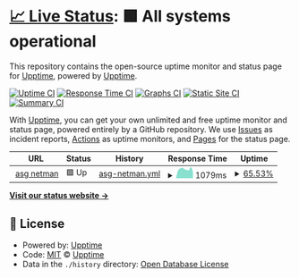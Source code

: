 # [📈 Live Status](https://upptime.github.io/upptime): <!--live status--> **🟩 All systems operational**

This repository contains the open-source uptime monitor and status page for [Upptime](https://upptime.js.org), powered by [Upptime](https://github.com/upptime/upptime).

[![Uptime CI](https://github.com/emign/uptime_netman/workflows/Uptime%20CI/badge.svg)](https://github.com/emign/uptime_netman/actions?query=workflow%3A%22Uptime+CI%22)
[![Response Time CI](https://github.com/emign/uptime_netman/workflows/Response%20Time%20CI/badge.svg)](https://github.com/emign/uptime_netman/actions?query=workflow%3A%22Response+Time+CI%22)
[![Graphs CI](https://github.com/emign/uptime_netman/workflows/Graphs%20CI/badge.svg)](https://github.com/emign/uptime_netman/actions?query=workflow%3A%22Graphs+CI%22)
[![Static Site CI](https://github.com/emign/uptime_netman/workflows/Static%20Site%20CI/badge.svg)](https://github.com/emign/uptime_netman/actions?query=workflow%3A%22Static+Site+CI%22)
[![Summary CI](https://github.com/emign/uptime_netman/workflows/Summary%20CI/badge.svg)](https://github.com/emign/uptime_netman/actions?query=workflow%3A%22Summary+CI%22)

With [Upptime](https://upptime.js.org), you can get your own unlimited and free uptime monitor and status page, powered entirely by a GitHub repository. We use [Issues](https://github.com/upptime/upptime/issues) as incident reports, [Actions](https://github.com/emign/uptime_netman/actions) as uptime monitors, and [Pages](https://upptime.github.io/upptime) for the status page.

<!--start: status pages-->
<!-- This summary is generated by Upptime (https://github.com/upptime/upptime) -->
<!-- Do not edit this manually, your changes will be overwritten -->
<!-- prettier-ignore -->
| URL | Status | History | Response Time | Uptime |
| --- | ------ | ------- | ------------- | ------ |
| <img alt="" src="https://favicons.githubusercontent.com/gymamsee.zapto.org" height="13"> [asg netman](https://gymamsee.zapto.org/login/login.html) | 🟩 Up | [asg-netman.yml](https://github.com/emign/uptime_netman/commits/HEAD/history/asg-netman.yml) | <details><summary><img alt="Response time graph" src="./graphs/asg-netman/response-time-week.png" height="20"> 1079ms</summary><br><a href="https://emign.github.io/uptime_netman/history/asg-netman"><img alt="Response time 1147" src="https://img.shields.io/endpoint?url=https%3A%2F%2Fraw.githubusercontent.com%2Femign%2Fuptime_netman%2FHEAD%2Fapi%2Fasg-netman%2Fresponse-time.json"></a><br><a href="https://emign.github.io/uptime_netman/history/asg-netman"><img alt="24-hour response time 997" src="https://img.shields.io/endpoint?url=https%3A%2F%2Fraw.githubusercontent.com%2Femign%2Fuptime_netman%2FHEAD%2Fapi%2Fasg-netman%2Fresponse-time-day.json"></a><br><a href="https://emign.github.io/uptime_netman/history/asg-netman"><img alt="7-day response time 1079" src="https://img.shields.io/endpoint?url=https%3A%2F%2Fraw.githubusercontent.com%2Femign%2Fuptime_netman%2FHEAD%2Fapi%2Fasg-netman%2Fresponse-time-week.json"></a><br><a href="https://emign.github.io/uptime_netman/history/asg-netman"><img alt="30-day response time 1147" src="https://img.shields.io/endpoint?url=https%3A%2F%2Fraw.githubusercontent.com%2Femign%2Fuptime_netman%2FHEAD%2Fapi%2Fasg-netman%2Fresponse-time-month.json"></a><br><a href="https://emign.github.io/uptime_netman/history/asg-netman"><img alt="1-year response time 1147" src="https://img.shields.io/endpoint?url=https%3A%2F%2Fraw.githubusercontent.com%2Femign%2Fuptime_netman%2FHEAD%2Fapi%2Fasg-netman%2Fresponse-time-year.json"></a></details> | <details><summary><a href="https://emign.github.io/uptime_netman/history/asg-netman">65.53%</a></summary><a href="https://emign.github.io/uptime_netman/history/asg-netman"><img alt="All-time uptime 65.55%" src="https://img.shields.io/endpoint?url=https%3A%2F%2Fraw.githubusercontent.com%2Femign%2Fuptime_netman%2FHEAD%2Fapi%2Fasg-netman%2Fuptime.json"></a><br><a href="https://emign.github.io/uptime_netman/history/asg-netman"><img alt="24-hour uptime 61.78%" src="https://img.shields.io/endpoint?url=https%3A%2F%2Fraw.githubusercontent.com%2Femign%2Fuptime_netman%2FHEAD%2Fapi%2Fasg-netman%2Fuptime-day.json"></a><br><a href="https://emign.github.io/uptime_netman/history/asg-netman"><img alt="7-day uptime 65.53%" src="https://img.shields.io/endpoint?url=https%3A%2F%2Fraw.githubusercontent.com%2Femign%2Fuptime_netman%2FHEAD%2Fapi%2Fasg-netman%2Fuptime-week.json"></a><br><a href="https://emign.github.io/uptime_netman/history/asg-netman"><img alt="30-day uptime 65.55%" src="https://img.shields.io/endpoint?url=https%3A%2F%2Fraw.githubusercontent.com%2Femign%2Fuptime_netman%2FHEAD%2Fapi%2Fasg-netman%2Fuptime-month.json"></a><br><a href="https://emign.github.io/uptime_netman/history/asg-netman"><img alt="1-year uptime 65.55%" src="https://img.shields.io/endpoint?url=https%3A%2F%2Fraw.githubusercontent.com%2Femign%2Fuptime_netman%2FHEAD%2Fapi%2Fasg-netman%2Fuptime-year.json"></a></details>

<!--end: status pages-->

[**Visit our status website →**](https://upptime.github.io/upptime)

## 📄 License

- Powered by: [Upptime](https://github.com/upptime/upptime)
- Code: [MIT](./LICENSE) © [Upptime](https://upptime.js.org)
- Data in the `./history` directory: [Open Database License](https://opendatacommons.org/licenses/odbl/1-0/)
